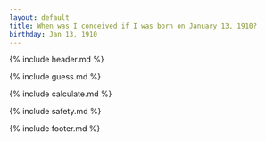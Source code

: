 ```yaml
---
layout: default
title: When was I conceived if I was born on January 13, 1910?
birthday: Jan 13, 1910
---
```


{% include header.md %}

{% include guess.md %}

{% include calculate.md %}

{% include safety.md %}

{% include footer.md %}



